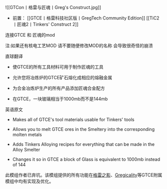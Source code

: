 ![[GTCon丨格雷与匠魂丨Greg's Construct.jpg]]
- 前置：
 [[GTCE丨格雷科技社区版丨GregTech Community Edition]]
 [[TiC2丨匠魂2丨Tinkers' Construct 2]]

连接GTCE 和 匠魂的mod  

注:如果还有核电工艺MOD 请不要随便修改MOD的名称 会导致很奇怪的崩溃

直球翻译

- 使GTCE的所有工具材料可用于制作匠魂的工具
    
- 允许您将冶炼炉的GTCE矿石熔化成相应的熔融金属
    
- 为合金冶炼炉生产的所有产品添加匠魂合金配方
    
- 在GTCE，一块玻璃相当于1000mb而不是144mb
    

英语原文  

- Makes all of GTCE's tool materials usable for Tinkers' tools
    
- Allows you to melt GTCE ores in the Smeltery into the corresponding molten metals
    
- Adds Tinkers Alloying recipes for everything that can be made in the Alloy Smelter
    
- Changes it so in GTCE a block of Glass is equivalent to 1000mb instead of 144
    

  

此模组作者已弃坑。该模组提供的所有功能在[格雷之影](https://www.mcmod.cn/class/2044.html "格雷之影")、[Gregicality](https://www.mcmod.cn/class/2524.html "Gregicality")等GTCE附属模组中均有实现及优化。